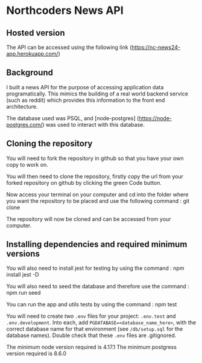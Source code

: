 # Northcoders News API

## Hosted version

The API can be accessed using the following link (https://nc-news24-app.herokuapp.com/)

## Background

I built a news API for the purpose of accessing application data programatically. This mimics the building of a real world backend service (such as reddit) which provides this information to the front end architecture.

The database used was PSQL, and [node-postgres] (https://node-postgres.com/) was used to interact with this database.

## Cloning the repository

You will need to fork the repository in github so that you have your own copy to work on.

You will then need to clone the repository, firstly copy the url from your forked repository on github by clicking the green Code button.

Now access your terminal on your computer and cd into the folder where you want the repository to be placed and use the following command : git clone <repository URL from github>

The repository will now be cloned and can be accessed from your computer.

## Installing dependencies and required minimum versions

You will also need to install jest for testing by using the command : npm install jest -D

You will also need to seed the database and therefore use the command : npm run seed

You can run the app and utils tests by using the command : npm test

You will need to create _two_ `.env` files for your project: `.env.test` and `.env.development`. Into each, add `PGDATABASE=<database_name_here>`, with the correct database name for that environment (see `/db/setup.sql` for the database names). Double check that these `.env` files are .gitignored.

The minimum node version required is 4.17.1
The minimum postgress version required is 8.6.0
